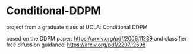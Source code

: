 # Conditional-DDPM
project from a graduate class at UCLA: Conditional DDPM

based on the DDPM paper: https://arxiv.org/pdf/2006.11239 and classifier free difussion guidance: https://arxiv.org/pdf/2207.12598
